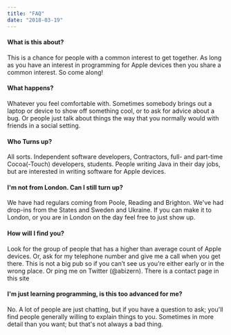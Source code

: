 ```yaml
---
title: "FAQ"
date: "2018-03-19"
---
```


#### What is this about?
This is a chance for people with a common interest to get together. As long as you have an interest in programming for Apple devices then you share a common interest. So come along!

#### What happens?
Whatever you feel comfortable with. Sometimes somebody brings out a laptop or device to show off something cool, or to ask for advice about a bug. Or people just talk about things the way that you normally would with friends in a social setting.

#### Who Turns up?
All sorts. Independent software developers, Contractors, full- and part-time Cocoa(-Touch) developers, students. People writing Java in their day jobs, but are interested in writing software for Apple devices.

#### I'm not from London. Can I still turn up?
We have had regulars coming from Poole, Reading and Brighton. We've had drop-ins from the States and Sweden and Ukraine. If you can make it to London, or you are in London on the day feel free to just show up.

#### How will I find you?
Look for the group of people that has a higher than average count of Apple devices. Or, ask for my telephone number and give me a call when you get there. This is not a big pub so if you can’t see us you’re either early or in the wrong place. Or ping me on Twitter (@abizern). There is a contact page in this site

#### I'm just learning programming, is this too advanced for me?
No. A lot of people are just chatting, but if you have a question to ask; you'll find people generally willing to explain things to you. Sometimes in more detail than you want; but that's not always a bad thing.

